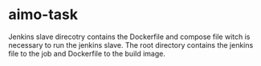 # aimo-task
Jenkins slave direcotry contains the Dockerfile and compose file witch is necessary to run the jenkins slave.
The root directory contains the jenkins file to the job and Dockerfile to the build image.